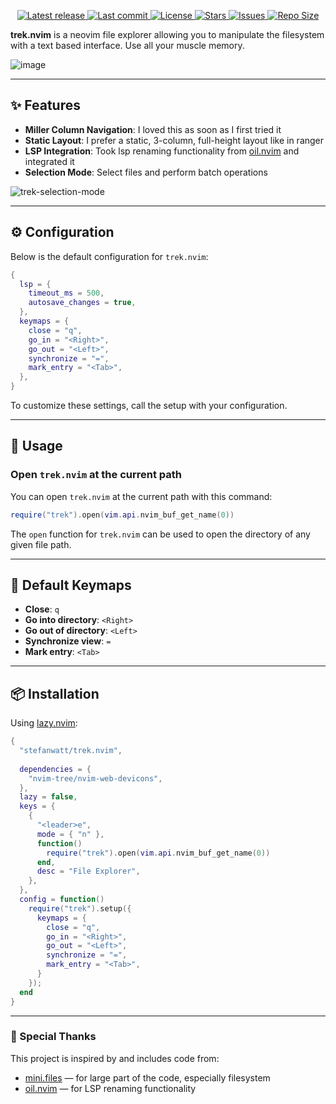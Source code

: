 <div align="center"><p>
    <a href="https://github.com/stefanwatt/trek.nvim/releases/latest">
      <img alt="Latest release" src="https://img.shields.io/github/v/release/stefanwatt/trek.nvim?style=for-the-badge&logo=starship&color=C9CBFF&logoColor=D9E0EE&labelColor=302D41&include_prerelease&sort=semver" />
    </a>
    <a href="https://github.com/stefanwatt/trek.nvim/pulse">
      <img alt="Last commit" src="https://img.shields.io/github/last-commit/stefanwatt/trek.nvim?style=for-the-badge&logo=starship&color=8bd5ca&logoColor=D9E0EE&labelColor=302D41"/>
    </a>
    <a href="https://github.com/stefanwatt/trek.nvim/blob/main/LICENSE">
      <img alt="License" src="https://img.shields.io/github/license/stefanwatt/trek.nvim?style=for-the-badge&logo=starship&color=ee999f&logoColor=D9E0EE&labelColor=302D41" />
    </a>
    <a href="https://github.com/stefanwatt/trek.nvim/stargazers">
      <img alt="Stars" src="https://img.shields.io/github/stars/stefanwatt/trek.nvim?style=for-the-badge&logo=starship&color=c69ff5&logoColor=D9E0EE&labelColor=302D41" />
    </a>
    <a href="https://github.com/stefanwatt/trek.nvim/issues">
      <img alt="Issues" src="https://img.shields.io/github/issues/stefanwatt/trek.nvim?style=for-the-badge&logo=bilibili&color=F5E0DC&logoColor=D9E0EE&labelColor=302D41" />
    </a>
    <a href="https://github.com/stefanwatt/trek.nvim">
      <img alt="Repo Size" src="https://img.shields.io/github/repo-size/stefanwatt/trek.nvim?color=%23DDB6F2&label=SIZE&logo=codesandbox&style=for-the-badge&logoColor=D9E0EE&labelColor=302D41" />
    </a>
   </div>

**trek.nvim** is a neovim file explorer allowing you to manipulate the filesystem with a text based interface. Use all your muscle memory.

![image](https://github.com/user-attachments/assets/29dbc53e-42c6-4337-b62c-ad5aec9d9822)

---

## ✨ Features

- **Miller Column Navigation**: I loved this as soon as I first tried it
- **Static Layout**: I prefer a static, 3-column, full-height layout like in ranger
- **LSP Integration**: Took lsp renaming functionality from [oil.nvim](https://github.com/stevearc/oil.nvim) and integrated it
- **Selection Mode**: Select files and perform batch operations


![trek-selection-mode](https://github.com/user-attachments/assets/33df5b16-fa2f-44e8-bb19-b9e5bbb0d7dd)


---

## ⚙️ Configuration

Below is the default configuration for `trek.nvim`:

```lua
{
  lsp = {
    timeout_ms = 500,
    autosave_changes = true,
  },
  keymaps = {
    close = "q",
    go_in = "<Right>",
    go_out = "<Left>",
    synchronize = "=",
    mark_entry = "<Tab>",
  },
}
```
To customize these settings, call the setup with your configuration.

---

## 🚀 Usage

### Open `trek.nvim` at the current path

You can open `trek.nvim` at the current path with this command:

```lua
require("trek").open(vim.api.nvim_buf_get_name(0))
```

The `open` function for `trek.nvim` can be used to open the directory of any given file path.

---

## 🔑 Default Keymaps
- **Close**: `q`
- **Go into directory**: `<Right>`
- **Go out of directory**: `<Left>`
- **Synchronize view**: `=`
- **Mark entry**: `<Tab>`

---

## 📦 Installation

Using [lazy.nvim](https://github.com/folke/lazy.nvim):

```lua
{
  "stefanwatt/trek.nvim",
  
  dependencies = {
    "nvim-tree/nvim-web-devicons",
  },
  lazy = false,
  keys = {
    {
      "<leader>e",
      mode = { "n" },
      function()
        require("trek").open(vim.api.nvim_buf_get_name(0))
      end,
      desc = "File Explorer",
    },
  },
  config = function()
    require("trek").setup({
      keymaps = {
        close = "q",
        go_in = "<Right>",
        go_out = "<Left>",
        synchronize = "=",
        mark_entry = "<Tab>",
      }
    });
  end
}
```

---


### 🙏 Special Thanks

This project is inspired by and includes code from:
- [mini.files](https://github.com/echasnovski/mini.nvim/tree/main/readmes/mini-files.md) — for large part of the code, especially filesystem
- [oil.nvim](https://github.com/stevearc/oil.nvim) — for LSP renaming functionality
